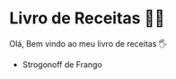 # Livro de Receitas :man_cook:

Olá, Bem vindo ao meu livro de receitas :raised_hand_with_fingers_splayed:

- Strogonoff de Frango

